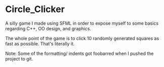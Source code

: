 Circle_Clicker
==============

A silly game I made using SFML in order to expose myself to some basics regarding C++, OO design, and graphics.

The whole point of the game is to click 10 randomly generated squares as fast as possible. That's literally it.

Note: Some of the formatting/ indents got foobarred when I pushed the project to git.
